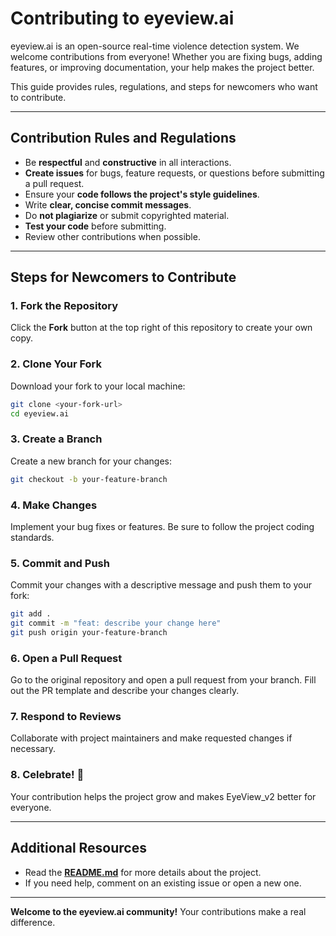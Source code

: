 # Contributing to eyeview.ai

eyeview.ai is an open-source real-time violence detection system. We welcome contributions from everyone! Whether you are fixing bugs, adding features, or improving documentation, your help makes the project better.

This guide provides rules, regulations, and steps for newcomers who want to contribute.

---

## Contribution Rules and Regulations

* Be **respectful** and **constructive** in all interactions.
* **Create issues** for bugs, feature requests, or questions before submitting a pull request.
* Ensure your **code follows the project's style guidelines**.
* Write **clear, concise commit messages**.
* Do **not plagiarize** or submit copyrighted material.
* **Test your code** before submitting.
* Review other contributions when possible.

---

## Steps for Newcomers to Contribute

### 1. Fork the Repository

Click the **Fork** button at the top right of this repository to create your own copy.

### 2. Clone Your Fork

Download your fork to your local machine:

```bash
git clone <your-fork-url>
cd eyeview.ai
```

### 3. Create a Branch

Create a new branch for your changes:

```bash
git checkout -b your-feature-branch
```

### 4. Make Changes

Implement your bug fixes or features. Be sure to follow the project coding standards.

### 5. Commit and Push

Commit your changes with a descriptive message and push them to your fork:

```bash
git add .
git commit -m "feat: describe your change here"
git push origin your-feature-branch
```

### 6. Open a Pull Request

Go to the original repository and open a pull request from your branch. Fill out the PR template and describe your changes clearly.

### 7. Respond to Reviews

Collaborate with project maintainers and make requested changes if necessary.

### 8. Celebrate! 🎉

Your contribution helps the project grow and makes EyeView\_v2 better for everyone.

---

## Additional Resources

* Read the **[README.md](README.md)** for more details about the project.
* If you need help, comment on an existing issue or open a new one.

---

**Welcome to the eyeview.ai community!**
Your contributions make a real difference.
